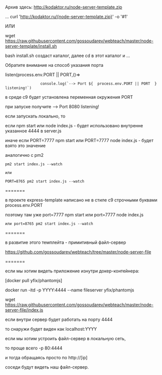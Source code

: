 Архив здесь: http://kodaktor.ru/node-server-template.zip

... curl 'http://kodaktor.ru/{node-server-template.zip}' -o  '#1'

ИЛИ

wget https://raw.githubusercontent.com/gossoudarev/webteach/master/node-server-template/install.sh

bash install.sh создаст каталог, далее cd в этот каталог и ...

Обратите внимание на способ указания порта

listen(process.env.PORT || PORT,()=>

		  	        console.log(`--> Port ${  process.env.PORT || PORT  } listening!`)
					
в среде c9 будет установлена переменная окружения PORT

при запуске получите   --> Port 8080 listening!			

если запускать локально, то 

  если npm start   или node index.js - будет использовано внутренне указанное 4444 в server.js
  
  иначе если PORT=7777 npm start  или  PORT=7777 node index.js   - будет взято это значение
  
 аналогично с pm2
 
    pm2 start index.js --watch
	
	или
	
	PORT=8765 pm2 start index.js --watch  

=======

в проекте express-template написано не в стиле c9 строчными буквами process.env.PORT

поэтому там уже port=7777 npm start  или  port=7777 node index.js

    или port=8765 pm2 start index.js --watch

=======

в развитие этого темплейта - примитивный файл-сервер

https://github.com/gossoudarev/webteach/tree/master/node-server-file


=======

если мы хотим видеть приложение изнутри докер-контейнера:

[docker pull yfix/phantomjs]

docker run -itd -p YYYY:4444   --name fileserver   yfix/phantomjs

wget https://raw.githubusercontent.com/gossoudarev/webteach/master/node-server-file/index.js


если внутри сервер будет работать на порту 4444

то снаружи будет виден как localhost:YYYY

если мы хотим устроить файл-сервер в локальную сеть,

то проще всего -p 80:4444

и тогда обращаясь просто по http://[ip]

соседи будут видеть наш файл-сервер.




